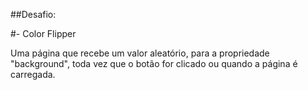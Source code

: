 ##Desafio:

#- Color Flipper

Uma página que recebe um valor aleatório, para a propriedade "background", toda vez que o botão for clicado ou quando a página é carregada. 